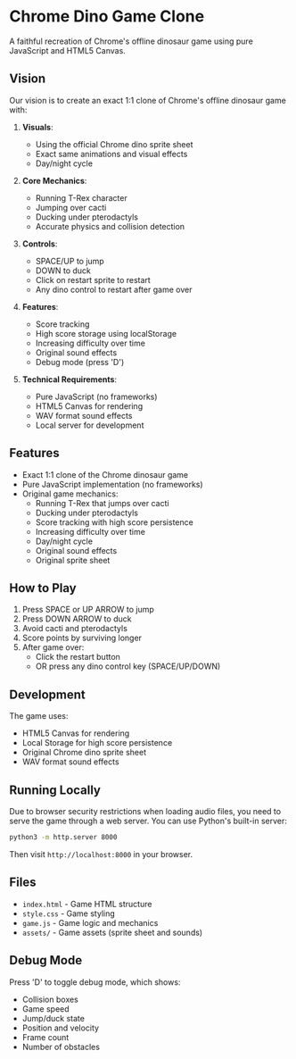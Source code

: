 # Chrome Dino Game Clone

A faithful recreation of Chrome's offline dinosaur game using pure JavaScript and HTML5 Canvas.

## Vision

Our vision is to create an exact 1:1 clone of Chrome's offline dinosaur game with:

1. **Visuals**:
   - Using the official Chrome dino sprite sheet
   - Exact same animations and visual effects
   - Day/night cycle

2. **Core Mechanics**:
   - Running T-Rex character
   - Jumping over cacti
   - Ducking under pterodactyls
   - Accurate physics and collision detection

3. **Controls**:
   - SPACE/UP to jump
   - DOWN to duck
   - Click on restart sprite to restart
   - Any dino control to restart after game over

4. **Features**:
   - Score tracking
   - High score storage using localStorage
   - Increasing difficulty over time
   - Original sound effects
   - Debug mode (press 'D')

5. **Technical Requirements**:
   - Pure JavaScript (no frameworks)
   - HTML5 Canvas for rendering
   - WAV format sound effects
   - Local server for development

## Features

- Exact 1:1 clone of the Chrome dinosaur game
- Pure JavaScript implementation (no frameworks)
- Original game mechanics:
  - Running T-Rex that jumps over cacti
  - Ducking under pterodactyls
  - Score tracking with high score persistence
  - Increasing difficulty over time
  - Day/night cycle
  - Original sound effects
  - Original sprite sheet

## How to Play

1. Press SPACE or UP ARROW to jump
2. Press DOWN ARROW to duck
3. Avoid cacti and pterodactyls
4. Score points by surviving longer
5. After game over:
   - Click the restart button
   - OR press any dino control key (SPACE/UP/DOWN)

## Development

The game uses:
- HTML5 Canvas for rendering
- Local Storage for high score persistence
- Original Chrome dino sprite sheet
- WAV format sound effects

## Running Locally

Due to browser security restrictions when loading audio files, you need to serve the game through a web server. You can use Python's built-in server:

```bash
python3 -m http.server 8000
```

Then visit `http://localhost:8000` in your browser.

## Files

- `index.html` - Game HTML structure
- `style.css` - Game styling
- `game.js` - Game logic and mechanics
- `assets/` - Game assets (sprite sheet and sounds)

## Debug Mode

Press 'D' to toggle debug mode, which shows:
- Collision boxes
- Game speed
- Jump/duck state
- Position and velocity
- Frame count
- Number of obstacles 